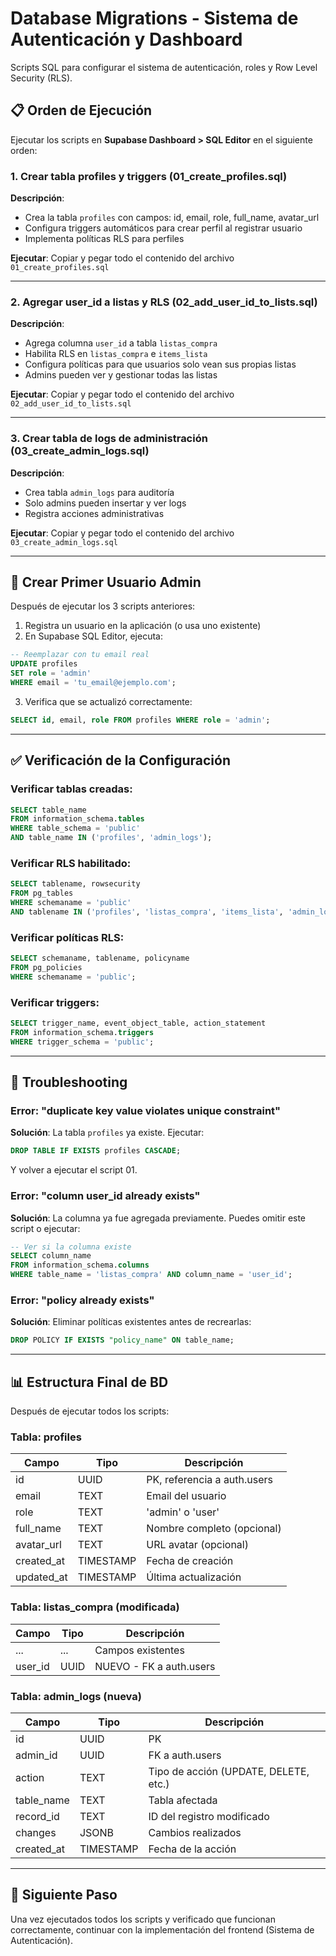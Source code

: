 # Database Migrations - Sistema de Autenticación y Dashboard

Scripts SQL para configurar el sistema de autenticación, roles y Row Level Security (RLS).

## 📋 Orden de Ejecución

Ejecutar los scripts en **Supabase Dashboard > SQL Editor** en el siguiente orden:

### 1. Crear tabla profiles y triggers (01_create_profiles.sql)
**Descripción**:
- Crea la tabla `profiles` con campos: id, email, role, full_name, avatar_url
- Configura triggers automáticos para crear perfil al registrar usuario
- Implementa políticas RLS para perfiles

**Ejecutar**: Copiar y pegar todo el contenido del archivo `01_create_profiles.sql`

---

### 2. Agregar user_id a listas y RLS (02_add_user_id_to_lists.sql)
**Descripción**:
- Agrega columna `user_id` a tabla `listas_compra`
- Habilita RLS en `listas_compra` e `items_lista`
- Configura políticas para que usuarios solo vean sus propias listas
- Admins pueden ver y gestionar todas las listas

**Ejecutar**: Copiar y pegar todo el contenido del archivo `02_add_user_id_to_lists.sql`

---

### 3. Crear tabla de logs de administración (03_create_admin_logs.sql)
**Descripción**:
- Crea tabla `admin_logs` para auditoría
- Solo admins pueden insertar y ver logs
- Registra acciones administrativas

**Ejecutar**: Copiar y pegar todo el contenido del archivo `03_create_admin_logs.sql`

---

## 🔐 Crear Primer Usuario Admin

Después de ejecutar los 3 scripts anteriores:

1. Registra un usuario en la aplicación (o usa uno existente)
2. En Supabase SQL Editor, ejecuta:

```sql
-- Reemplazar con tu email real
UPDATE profiles
SET role = 'admin'
WHERE email = 'tu_email@ejemplo.com';
```

3. Verifica que se actualizó correctamente:

```sql
SELECT id, email, role FROM profiles WHERE role = 'admin';
```

---

## ✅ Verificación de la Configuración

### Verificar tablas creadas:
```sql
SELECT table_name
FROM information_schema.tables
WHERE table_schema = 'public'
AND table_name IN ('profiles', 'admin_logs');
```

### Verificar RLS habilitado:
```sql
SELECT tablename, rowsecurity
FROM pg_tables
WHERE schemaname = 'public'
AND tablename IN ('profiles', 'listas_compra', 'items_lista', 'admin_logs');
```

### Verificar políticas RLS:
```sql
SELECT schemaname, tablename, policyname
FROM pg_policies
WHERE schemaname = 'public';
```

### Verificar triggers:
```sql
SELECT trigger_name, event_object_table, action_statement
FROM information_schema.triggers
WHERE trigger_schema = 'public';
```

---

## 🔧 Troubleshooting

### Error: "duplicate key value violates unique constraint"
**Solución**: La tabla `profiles` ya existe. Ejecutar:
```sql
DROP TABLE IF EXISTS profiles CASCADE;
```
Y volver a ejecutar el script 01.

### Error: "column user_id already exists"
**Solución**: La columna ya fue agregada previamente. Puedes omitir este script o ejecutar:
```sql
-- Ver si la columna existe
SELECT column_name
FROM information_schema.columns
WHERE table_name = 'listas_compra' AND column_name = 'user_id';
```

### Error: "policy already exists"
**Solución**: Eliminar políticas existentes antes de recrearlas:
```sql
DROP POLICY IF EXISTS "policy_name" ON table_name;
```

---

## 📊 Estructura Final de BD

Después de ejecutar todos los scripts:

### Tabla: profiles
| Campo | Tipo | Descripción |
|-------|------|-------------|
| id | UUID | PK, referencia a auth.users |
| email | TEXT | Email del usuario |
| role | TEXT | 'admin' o 'user' |
| full_name | TEXT | Nombre completo (opcional) |
| avatar_url | TEXT | URL avatar (opcional) |
| created_at | TIMESTAMP | Fecha de creación |
| updated_at | TIMESTAMP | Última actualización |

### Tabla: listas_compra (modificada)
| Campo | Tipo | Descripción |
|-------|------|-------------|
| ... | ... | Campos existentes |
| user_id | UUID | NUEVO - FK a auth.users |

### Tabla: admin_logs (nueva)
| Campo | Tipo | Descripción |
|-------|------|-------------|
| id | UUID | PK |
| admin_id | UUID | FK a auth.users |
| action | TEXT | Tipo de acción (UPDATE, DELETE, etc.) |
| table_name | TEXT | Tabla afectada |
| record_id | TEXT | ID del registro modificado |
| changes | JSONB | Cambios realizados |
| created_at | TIMESTAMP | Fecha de la acción |

---

## 🚀 Siguiente Paso

Una vez ejecutados todos los scripts y verificado que funcionan correctamente, continuar con la implementación del frontend (Sistema de Autenticación).
